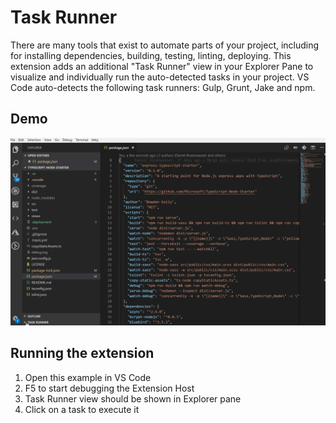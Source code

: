 # Task Runner

There are many tools that exist to automate parts of your project, including for installing dependencies, building, testing, linting, deploying. This extension adds an additional "Task Runner" view in your Explorer Pane to visualize and individually run the auto-detected tasks in your project. VS Code auto-detects the following task runners: Gulp, Grunt, Jake and npm.


## Demo


![extension demo](assets/taskrunner.gif)


## Running the extension
1. Open this example in VS Code
2. F5 to start debugging the Extension Host
3. Task Runner view should be shown in Explorer pane
4. Click on a task to execute it